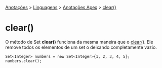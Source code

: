 <link rel="stylesheet" type="text/css" href="../../CSS/dark-theme.css">

[Anotações](../../) > [Linguagens](../Index.md) > [Anotações Apex](./Index.md) > [clear()](./SetClear.md)

# clear()

O método de Set **clear()** funciona da mesma maneira que o [clear()](./ListClear.md). Ele remove todos os elementos de um set o deixando completamente vazio.

```apex
Set<Integer> numbers = new Set<Integer>{1, 2, 3, 4, 5};
numbers.clear();
```
